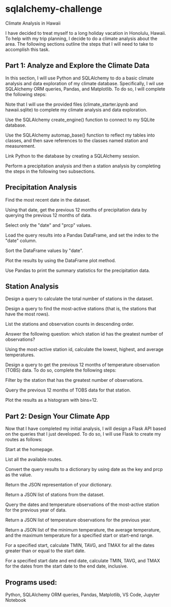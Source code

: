 # sqlalchemy-challenge
Climate Analysis in Hawaii

I have decided to treat myself to a long holiday vacation in Honolulu, Hawaii. To help with my trip planning, I decide to do a climate analysis about the area. The following sections outline the steps that I will need to take to accomplish this task.

## Part 1: Analyze and Explore the Climate Data

In this section, I will use Python and SQLAlchemy to do a basic climate analysis and data exploration of my climate database. Specifically, I wil use SQLAlchemy ORM queries, Pandas, and Matplotlib. To do so, I will complete the following steps:

  Note that I will use the provided files (climate_starter.ipynb and hawaii.sqlite) to complete my climate analysis and data exploration.

  Use the SQLAlchemy create_engine() function to connect to my SQLite database.

  Use the SQLAlchemy automap_base() function to reflect my tables into classes, and then save references to the classes named station and measurement.

  Link Python to the database by creating a SQLAlchemy session.

  Perform a precipitation analysis and then a station analysis by completing the steps in the following two subsections.

## Precipitation Analysis

Find the most recent date in the dataset.

Using that date, get the previous 12 months of precipitation data by querying the previous 12 months of data.

Select only the "date" and "prcp" values.

Load the query results into a Pandas DataFrame, and set the index to the "date" column.

Sort the DataFrame values by "date".

Plot the results by using the DataFrame plot method.

Use Pandas to print the summary statistics for the precipitation data.

## Station Analysis

Design a query to calculate the total number of stations in the dataset.

Design a query to find the most-active stations (that is, the stations that have the most rows).

  List the stations and observation counts in descending order.

  Answer the following question: which station id has the greatest number of observations?

  Using the most-active station id, calculate the lowest, highest, and average temperatures.
  
  Design a query to get the previous 12 months of temperature observation (TOBS) data. To do so, complete the following steps:

Filter by the station that has the greatest number of observations.

Query the previous 12 months of TOBS data for that station.

Plot the results as a histogram with bins=12.

## Part 2: Design Your Climate App
Now that I have completed my initial analysis, I will design a Flask API based on the queries that I just developed. To do so, I will use Flask to create my routes as follows:

Start at the homepage.

List all the available routes.

Convert the query results to a dictionary by using date as the key and prcp as the value.

Return the JSON representation of your dictionary.

Return a JSON list of stations from the dataset.

Query the dates and temperature observations of the most-active station for the previous year of data.

Return a JSON list of temperature observations for the previous year.

Return a JSON list of the minimum temperature, the average temperature, and the maximum temperature for a specified start or start-end range.

For a specified start, calculate TMIN, TAVG, and TMAX for all the dates greater than or equal to the start date.

For a specified start date and end date, calculate TMIN, TAVG, and TMAX for the dates from the start date to the end date, inclusive.
   

## Programs used:
Python, SQLAlchemy ORM queries, Pandas, Matplotlib, VS Code, Jupyter Notebook
